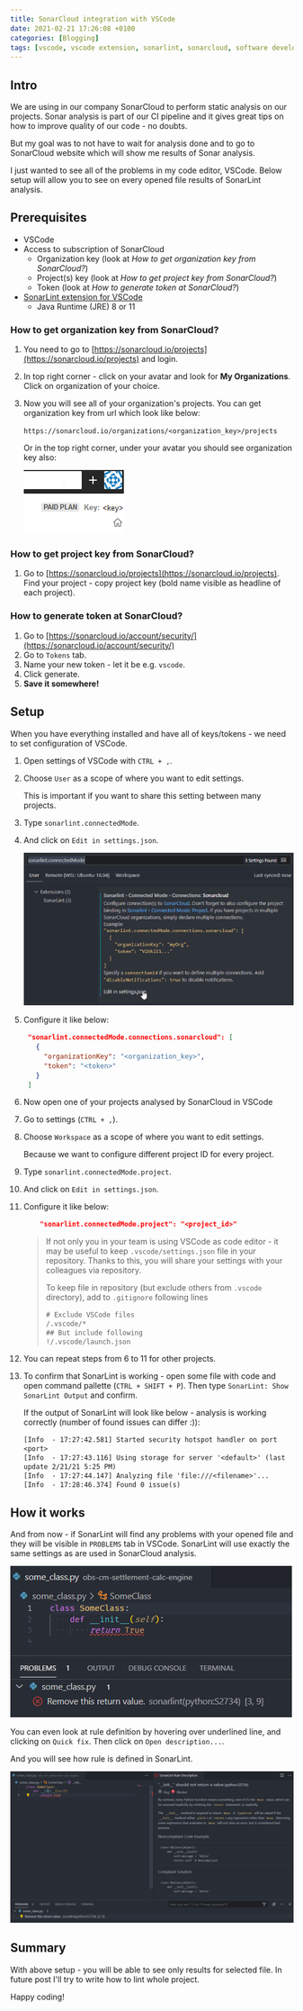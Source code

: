 ```yaml
---
title: SonarCloud integration with VSCode
date: 2021-02-21 17:26:08 +0100
categories: [Blogging]
tags: [vscode, vscode extension, sonarlint, sonarcloud, software development, programming]
---
```


## Intro

We are using in our company SonarCloud to perform static analysis on our projects.
Sonar analysis is part of our CI pipeline and it gives great tips on how to improve quality of our code - no doubts.

But my goal was to not have to wait for analysis done and to go to SonarCloud website which will show me results of Sonar analysis.

I just wanted to see all of the problems in my code editor, VSCode.
Below setup will allow you to see on every opened file results of SonarLint analysis.

## Prerequisites

- VSCode
- Access to subscription of SonarCloud
  - Organization key (look at *How to get organization key from SonarCloud?*)
  - Project(s) key (look at *How to get project key from SonarCloud?*)
  - Token (look at *How to generate token at SonarCloud?*)
- [SonarLint extension for VSCode](https://marketplace.visualstudio.com/items?itemName=SonarSource.sonarlint-vscode)
  - Java Runtime (JRE) 8 or 11

### How to get organization key from SonarCloud?

1. You need to go to [https://sonarcloud.io/projects](https://sonarcloud.io/projects) and login.
2. In top right corner - click on your avatar and look for **My Organizations**. Click on organization of your choice.
3. Now you will see all of your organization's projects. You can get organization key from url which look like below:

   `https://sonarcloud.io/organizations/<organization_key>/projects`

   Or in the top right corner, under your avatar you should see organization key also:

   ![Screenshot with organization key](/assets/img/sonarlint/organization_key.png)

### How to get project key from SonarCloud?

1. Go to [https://sonarcloud.io/projects](https://sonarcloud.io/projects).
Find your project - copy project key (bold name visible as headline of each project).

### How to generate token at SonarCloud?

1. Go to [https://sonarcloud.io/account/security/](https://sonarcloud.io/account/security/)
2. Go to `Tokens` tab.
3. Name your new token - let it be e.g. `vscode`.
4. Click generate.
5. **Save it somewhere!**

## Setup

When you have everything installed and have all of keys/tokens - we need to set configuration of VSCode.

1. Open settings of VSCode with `CTRL + ,`.
2. Choose `User` as a scope of where you want to edit settings.

   This is important if you want to share this setting between many projects.

3. Type `sonarlint.connectedMode`.
4. And click on `Edit in settings.json`.

   ![Screenshot with connectedMode setting](/assets/img/sonarlint/setting-connectedmode.png)

5. Configure it like below:

   ```json
    "sonarlint.connectedMode.connections.sonarcloud": [
      {
        "organizationKey": "<organization_key>",
        "token": "<token>"
      }
    ]
   ```

6. Now open one of your projects analysed by SonarCloud in VSCode
7. Go to settings (`CTRL + ,`).
8. Choose `Workspace` as a scope of where you want to edit settings.

   Because we want to configure different project ID for every project.

9. Type `sonarlint.connectedMode.project`.
10. And click on `Edit in settings.json`.
11. Configure it like below:

    ```json
        "sonarlint.connectedMode.project": "<project_id>"
    ```

    > If not only you in your team is using VSCode as code editor - it may be useful to keep `.vscode/settings.json` file in your repository. Thanks to this, you will share your settings with your colleagues via repository.
    >
    > To keep file in repository (but exclude others from `.vscode` directory), add to `.gitignore` following lines
    >
    > ```none
    > # Exclude VSCode files
    > /.vscode/*
    > ## But include following
    > !/.vscode/launch.json
    > ```

12. You can repeat steps from 6 to 11 for other projects.
13. To confirm that SonarLint is working - open some file with code and open command pallette
    (`CTRL + SHIFT + P`). Then type `SonarLint: Show SonarLint Output` and confirm.

    If the output of SonarLint will look like below - analysis is working correctly (number of found issues can differ :)):

    ```log
    [Info  - 17:27:42.581] Started security hotspot handler on port <port>
    [Info  - 17:27:43.116] Using storage for server '<default>' (last update 2/21/21 5:25 PM)
    [Info  - 17:27:44.147] Analyzing file 'file:///<filename>'...
    [Info  - 17:28:46.374] Found 0 issue(s)
    ```

## How it works

And from now - if SonarLint will find any problems with your opened file and they
will be visible in `PROBLEMS` tab in VSCode.
SonarLint will use exactly the same settings as are used in SonarCloud analysis.

![Lint example](/assets/img/sonarlint/lint-example.png)

You can even look at rule definition by hovering over underlined line, and clicking on `Quick fix`. Then click on `Open description...`.

And you will see how rule is defined in SonarLint.

![Description of rule](/assets/img/sonarlint/full-rule-explanation.png)

## Summary

With above setup - you will be able to see only results for selected file.
In future post I'll try to write how to lint whole project.

Happy coding!
